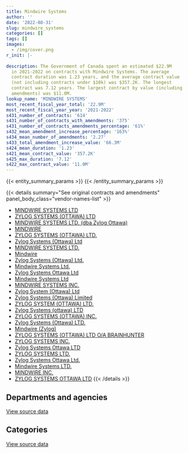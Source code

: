 ```yaml
---
title: Mindwire Systems
author: ''
date: '2022-08-31'
slug: mindwire_systems
categories: []
tags: []
images:
  - /img/cover.png
r_init: |-
  
description: The Government of Canada spent an estimated $22.9M
  in 2021-2022 on contracts with Mindwire Systems. The average
  contract duration was 1.23 years, and the average contract value
  (not including contracts under $10k) was $357.2K. The longest
  contract was 7.12 years. The largest contract by value (including
  amendments) was $11.0M.
lookup_name: 'MINDWIRE SYSTEMS'
most_recent_fiscal_year_total: '22.9M'
most_recent_fiscal_year_year: '2021-2022'
s431_number_of_contracts: '614'
s431_number_of_contracts_with_amendments: '375'
s431_number_of_contracts_amendments_percentage: '61%'
s432_mean_amendment_increase_percentage: '163%'
s434_mean_number_of_amendments: '2.27'
s433_total_amendment_increase_value: '66.3M'
s424_mean_duration: '1.23'
s421_mean_contract_value: '357.2K'
s425_max_duration: '7.12'
s422_max_contract_value: '11.0M'
---
```


<script src="/rmarkdown-libs/htmlwidgets/htmlwidgets.js"></script>
<link href="/rmarkdown-libs/datatables-css/datatables-crosstalk.css" rel="stylesheet" />
<script src="/rmarkdown-libs/datatables-binding/datatables.js"></script>
<script src="/rmarkdown-libs/jquery/jquery-3.6.0.min.js"></script>
<link href="/rmarkdown-libs/dt-core-bootstrap/css/dataTables.bootstrap.min.css" rel="stylesheet" />
<link href="/rmarkdown-libs/dt-core-bootstrap/css/dataTables.bootstrap.extra.css" rel="stylesheet" />
<script src="/rmarkdown-libs/dt-core-bootstrap/js/jquery.dataTables.min.js"></script>
<script src="/rmarkdown-libs/dt-core-bootstrap/js/dataTables.bootstrap.min.js"></script>
<link href="/rmarkdown-libs/crosstalk/css/crosstalk.min.css" rel="stylesheet" />
<script src="/rmarkdown-libs/crosstalk/js/crosstalk.min.js"></script>
<script src="/rmarkdown-libs/htmlwidgets/htmlwidgets.js"></script>
<link href="/rmarkdown-libs/datatables-css/datatables-crosstalk.css" rel="stylesheet" />
<script src="/rmarkdown-libs/datatables-binding/datatables.js"></script>
<script src="/rmarkdown-libs/jquery/jquery-3.6.0.min.js"></script>
<link href="/rmarkdown-libs/dt-core-bootstrap/css/dataTables.bootstrap.min.css" rel="stylesheet" />
<link href="/rmarkdown-libs/dt-core-bootstrap/css/dataTables.bootstrap.extra.css" rel="stylesheet" />
<script src="/rmarkdown-libs/dt-core-bootstrap/js/jquery.dataTables.min.js"></script>
<script src="/rmarkdown-libs/dt-core-bootstrap/js/dataTables.bootstrap.min.js"></script>
<link href="/rmarkdown-libs/crosstalk/css/crosstalk.min.css" rel="stylesheet" />
<script src="/rmarkdown-libs/crosstalk/js/crosstalk.min.js"></script>

{{< entity_summary_params >}}
{{< /entity_summary_params >}}

{{< details summary="See original contracts and amendments" panel_body_class="vendor-names-list" >}}
- [MINDWIRE SYSTEMS LTD](https://search.open.canada.ca/en/ct/?sort=contract_value_f%20desc&page=1&search_text=%22MINDWIRE%20SYSTEMS%20LTD%22)
- [ZYLOG SYSTEMS (OTTAWA) LTD](https://search.open.canada.ca/en/ct/?sort=contract_value_f%20desc&page=1&search_text=%22ZYLOG%20SYSTEMS%20%28OTTAWA%29%20LTD%22)
- [MINDWIRE SYSTEMS LTD. (dba Zylog Ottawa)](https://search.open.canada.ca/en/ct/?sort=contract_value_f%20desc&page=1&search_text=%22MINDWIRE%20SYSTEMS%20LTD.%20%28dba%20Zylog%20Ottawa%29%22)
- [MINDWIRE](https://search.open.canada.ca/en/ct/?sort=contract_value_f%20desc&page=1&search_text=%22MINDWIRE%22)
- [ZYLOG SYSTEMS (OTTAWA) LTD.](https://search.open.canada.ca/en/ct/?sort=contract_value_f%20desc&page=1&search_text=%22ZYLOG%20SYSTEMS%20%28OTTAWA%29%20LTD.%22)
- [Zylog Systems (Ottawa) Ltd](https://search.open.canada.ca/en/ct/?sort=contract_value_f%20desc&page=1&search_text=%22Zylog%20Systems%20%28Ottawa%29%20Ltd%22)
- [MINDWIRE SYSTEMS LTD.](https://search.open.canada.ca/en/ct/?sort=contract_value_f%20desc&page=1&search_text=%22MINDWIRE%20SYSTEMS%20LTD.%22)
- [Mindwire](https://search.open.canada.ca/en/ct/?sort=contract_value_f%20desc&page=1&search_text=%22Mindwire%22)
- [Zylog Systems (Ottawa) Ltd.](https://search.open.canada.ca/en/ct/?sort=contract_value_f%20desc&page=1&search_text=%22Zylog%20Systems%20%28Ottawa%29%20Ltd.%22)
- [Mindwire Systems Ltd.](https://search.open.canada.ca/en/ct/?sort=contract_value_f%20desc&page=1&search_text=%22Mindwire%20Systems%20Ltd.%22)
- [Zylog Systems Ottawa Ltd](https://search.open.canada.ca/en/ct/?sort=contract_value_f%20desc&page=1&search_text=%22Zylog%20Systems%20Ottawa%20Ltd%22)
- [Mindwire Systems Ltd](https://search.open.canada.ca/en/ct/?sort=contract_value_f%20desc&page=1&search_text=%22Mindwire%20Systems%20Ltd%22)
- [MINDWIRE SYSTEMS INC.](https://search.open.canada.ca/en/ct/?sort=contract_value_f%20desc&page=1&search_text=%22MINDWIRE%20SYSTEMS%20INC.%22)
- [Zylog System (Ottawa) Ltd](https://search.open.canada.ca/en/ct/?sort=contract_value_f%20desc&page=1&search_text=%22Zylog%20System%20%28Ottawa%29%20Ltd%22)
- [Zylog Systems (Ottawa) Limited](https://search.open.canada.ca/en/ct/?sort=contract_value_f%20desc&page=1&search_text=%22Zylog%20Systems%20%28Ottawa%29%20Limited%22)
- [ZYLOG SYSTEM (OTTAWA) LTD.](https://search.open.canada.ca/en/ct/?sort=contract_value_f%20desc&page=1&search_text=%22ZYLOG%20SYSTEM%20%28OTTAWA%29%20LTD.%22)
- [Zylog Systems (ottawa) LTD](https://search.open.canada.ca/en/ct/?sort=contract_value_f%20desc&page=1&search_text=%22Zylog%20Systems%20%28ottawa%29%20LTD%22)
- [ZYLOG SYSTEMS (OTTAWA) INC.](https://search.open.canada.ca/en/ct/?sort=contract_value_f%20desc&page=1&search_text=%22ZYLOG%20SYSTEMS%20%28OTTAWA%29%20INC.%22)
- [Zylog Systems (Ottawa) LTD.](https://search.open.canada.ca/en/ct/?sort=contract_value_f%20desc&page=1&search_text=%22Zylog%20Systems%20%28Ottawa%29%20LTD.%22)
- [Mindwire (Zylog)](https://search.open.canada.ca/en/ct/?sort=contract_value_f%20desc&page=1&search_text=%22Mindwire%20%28Zylog%29%22)
- [ZYLOG SYSTEMS (OTTAWA) LTD O/A BRAINHUNTER](https://search.open.canada.ca/en/ct/?sort=contract_value_f%20desc&page=1&search_text=%22ZYLOG%20SYSTEMS%20%28OTTAWA%29%20LTD%20O%2fA%20BRAINHUNTER%22)
- [ZYLOG SYSTEMS INC.](https://search.open.canada.ca/en/ct/?sort=contract_value_f%20desc&page=1&search_text=%22ZYLOG%20SYSTEMS%20INC.%22)
- [Zylog Systems Ottawa LTD](https://search.open.canada.ca/en/ct/?sort=contract_value_f%20desc&page=1&search_text=%22Zylog%20Systems%20Ottawa%20LTD%22)
- [ZYLOG SYSTEMS LTD.](https://search.open.canada.ca/en/ct/?sort=contract_value_f%20desc&page=1&search_text=%22ZYLOG%20SYSTEMS%20LTD.%22)
- [Zylog Systems Ottawa Ltd.](https://search.open.canada.ca/en/ct/?sort=contract_value_f%20desc&page=1&search_text=%22Zylog%20Systems%20Ottawa%20Ltd.%22)
- [Mindwire Systems LTD.](https://search.open.canada.ca/en/ct/?sort=contract_value_f%20desc&page=1&search_text=%22Mindwire%20Systems%20LTD.%22)
- [MINDWIRE INC.](https://search.open.canada.ca/en/ct/?sort=contract_value_f%20desc&page=1&search_text=%22MINDWIRE%20INC.%22)
- [ZYLOG SYSTEMS OTTAWA LTD](https://search.open.canada.ca/en/ct/?sort=contract_value_f%20desc&page=1&search_text=%22ZYLOG%20SYSTEMS%20OTTAWA%20LTD%22)
{{< /details >}}

## Departments and agencies

<div id="htmlwidget-1" style="width:100%;height:auto;" class="datatables html-widget"></div>
<script type="application/json" data-for="htmlwidget-1">{"x":{"style":"bootstrap","filter":"none","vertical":false,"data":[["<a href=\"/departments/cbsa-asfc/\">Canada Border Services Agency<\/a>","<a href=\"/departments/cer-rec/\">Canada Energy Regulator<\/a>","<a href=\"/departments/cfia-acia/\">Canadian Food Inspection Agency<\/a>","<a href=\"/departments/cic/\">Immigration, Refugees and Citizenship Canada<\/a>","<a href=\"/departments/cihr-irsc/\">Canadian Institutes of Health Research<\/a>","<a href=\"/departments/crtc/\">Canadian Radio-television and Telecommunications Commission<\/a>","<a href=\"/departments/csc-scc/\">Correctional Service of Canada<\/a>","<a href=\"/departments/csps-efpc/\">Canada School of Public Service<\/a>","<a href=\"/departments/dfatd-maecd/\">Global Affairs Canada<\/a>","<a href=\"/departments/dfo-mpo/\">Fisheries and Oceans Canada<\/a>","<a href=\"/departments/dnd-mdn/\">National Defence<\/a>","<a href=\"/departments/ec/\">Environment and Climate Change Canada<\/a>","<a href=\"/departments/elections/\">Elections Canada<\/a>","<a href=\"/departments/esdc-edsc/\">Employment and Social Development Canada<\/a>","<a href=\"/departments/fcac-acfc/\">Financial Consumer Agency of Canada<\/a>","<a href=\"/departments/ic/\">Innovation, Science and Economic Development Canada<\/a>","<a href=\"/departments/nrc-cnrc/\">National Research Council Canada<\/a>","<a href=\"/departments/nrcan-rncan/\">Natural Resources Canada<\/a>","<a href=\"/departments/nserc-crsng/\">Natural Sciences and Engineering Research Council of Canada<\/a>","<a href=\"/departments/oag-bvg/\">Office of the Auditor General of Canada<\/a>","<a href=\"/departments/osgg-bsgg/\">Office of the Secretary to the Governor General<\/a>","<a href=\"/departments/pc/\">Parks Canada<\/a>","<a href=\"/departments/pco-bcp/\">Privy Council Office<\/a>","<a href=\"/departments/ppsc-sppc/\">Public Prosecution Service of Canada<\/a>","<a href=\"/departments/psc-cfp/\">Public Service Commission of Canada<\/a>","<a href=\"/departments/rcmp-grc/\">Royal Canadian Mounted Police<\/a>","<a href=\"/departments/ssc-spc/\">Shared Services Canada<\/a>","<a href=\"/departments/tc/\">Transport Canada<\/a>","<a href=\"/departments/vac-acc/\">Veterans Affairs Canada<\/a>"],[2008728.56,null,289686.77,11498765.11,477639.12,null,null,null,814795.02,1770177.75,985823.98,189413.11,312963.14,1593138.01,null,2394311.53,874774.03,203679.01,24565.07,null,null,463625.13,922607.59,null,19240.26,3748538.6,239464.76,3008385.31,10815.54],[2246674.73,null,127769.35,13303288.84,478947.72,7333,null,null,490582.66,839052.72,728861.28,null,486417.51,964672.61,null,2251950.58,442511.14,102118.52,37666.63,256561.99,null,464895.33,1231889.19,23855.53,2498.74,631637.32,256677.19,3570006.5,null],[1147068.16,null,null,13977235.32,180630.5,109305.75,null,39550,518075.5,780943.86,733403.57,null,227605.89,677593.17,null,1255474.14,375026.25,null,25789.09,1248601.68,36652.68,null,1220847.79,null,null,13401.45,53624.86,1012089.26,23000.12],[507442.76,6224.23,null,13593873.29,180630.5,72811.09,2356205.56,null,429196.9,1154328.07,457151.31,null,null,140171.03,125000,702506.12,698823.68,null,null,1248601.68,null,null,704445.58,null,null,10096.98,null,531284.17,21972.4]],"container":"<table class=\"table table-striped table-hover row-border order-column display\">\n  <thead>\n    <tr>\n      <th>Department<\/th>\n      <th>2018-2019<\/th>\n      <th>2019-2020<\/th>\n      <th>2020-2021<\/th>\n      <th>2021-2022<\/th>\n    <\/tr>\n  <\/thead>\n<\/table>","options":{"order":[[4,"desc"]],"pageLength":10,"autoWidth":true,"columnDefs":[{"targets":1,"render":"function(data, type, row, meta) {\n    return type !== 'display' ? data : DTWidget.formatCurrency(data, \"$\", 2, 3, \",\", \".\", true, null);\n  }"},{"targets":2,"render":"function(data, type, row, meta) {\n    return type !== 'display' ? data : DTWidget.formatCurrency(data, \"$\", 2, 3, \",\", \".\", true, null);\n  }"},{"targets":3,"render":"function(data, type, row, meta) {\n    return type !== 'display' ? data : DTWidget.formatCurrency(data, \"$\", 2, 3, \",\", \".\", true, null);\n  }"},{"targets":4,"render":"function(data, type, row, meta) {\n    return type !== 'display' ? data : DTWidget.formatCurrency(data, \"$\", 2, 3, \",\", \".\", true, null);\n  }"},{"width":"16%","targets":[1,2,3,4]},{"className":"dt-right","targets":[1,2,3,4]}],"orderClasses":false}},"evals":["options.columnDefs.0.render","options.columnDefs.1.render","options.columnDefs.2.render","options.columnDefs.3.render"],"jsHooks":[]}</script>
<p class="text-right">
<a href="https://github.com/GoC-Spending/contracts-data/tree/main/data/out/vendors/mindwire_systems/summary_by_fiscal_year_by_department.csv" class="source-data-link btn btn-link">View source data</a>
</p>

## Categories

<div id="htmlwidget-2" style="width:100%;height:auto;" class="datatables html-widget"></div>
<script type="application/json" data-for="htmlwidget-2">{"x":{"style":"bootstrap","filter":"none","vertical":false,"data":[["<a href=\"/categories/facilities_and_construction/\">Facilities and construction<\/a>","<a href=\"/categories/defence/\">Defence<\/a>","<a href=\"/categories/professional_services/\">Professional services<\/a>","<a href=\"/categories/information_technology/\">Information technology<\/a>","<a href=\"/categories/human_capital/\">Human capital<\/a>"],[null,325131.21,3494074.12,27993965.55,37966.52],[null,65370.5,4216710.68,24612683.11,51104.8],[39217.6,null,6943907.4,16633603.5,39190.54],[25642.28,null,7892347.57,15012678.51,10096.98]],"container":"<table class=\"table table-striped table-hover row-border order-column display\">\n  <thead>\n    <tr>\n      <th>Category<\/th>\n      <th>2018-2019<\/th>\n      <th>2019-2020<\/th>\n      <th>2020-2021<\/th>\n      <th>2021-2022<\/th>\n    <\/tr>\n  <\/thead>\n<\/table>","options":{"order":[[4,"desc"]],"dom":"t","pageLength":30,"autoWidth":true,"columnDefs":[{"targets":1,"render":"function(data, type, row, meta) {\n    return type !== 'display' ? data : DTWidget.formatCurrency(data, \"$\", 2, 3, \",\", \".\", true, null);\n  }"},{"targets":2,"render":"function(data, type, row, meta) {\n    return type !== 'display' ? data : DTWidget.formatCurrency(data, \"$\", 2, 3, \",\", \".\", true, null);\n  }"},{"targets":3,"render":"function(data, type, row, meta) {\n    return type !== 'display' ? data : DTWidget.formatCurrency(data, \"$\", 2, 3, \",\", \".\", true, null);\n  }"},{"targets":4,"render":"function(data, type, row, meta) {\n    return type !== 'display' ? data : DTWidget.formatCurrency(data, \"$\", 2, 3, \",\", \".\", true, null);\n  }"},{"width":"16%","targets":[1,2,3,4]},{"className":"dt-right","targets":[1,2,3,4]}],"orderClasses":false,"lengthMenu":[10,25,30,50,100]}},"evals":["options.columnDefs.0.render","options.columnDefs.1.render","options.columnDefs.2.render","options.columnDefs.3.render"],"jsHooks":[]}</script>
<p class="text-right">
<a href="https://github.com/GoC-Spending/contracts-data/tree/main/data/out/vendors/mindwire_systems/summary_by_fiscal_year_by_category.csv" class="source-data-link btn btn-link">View source data</a>
</p>
